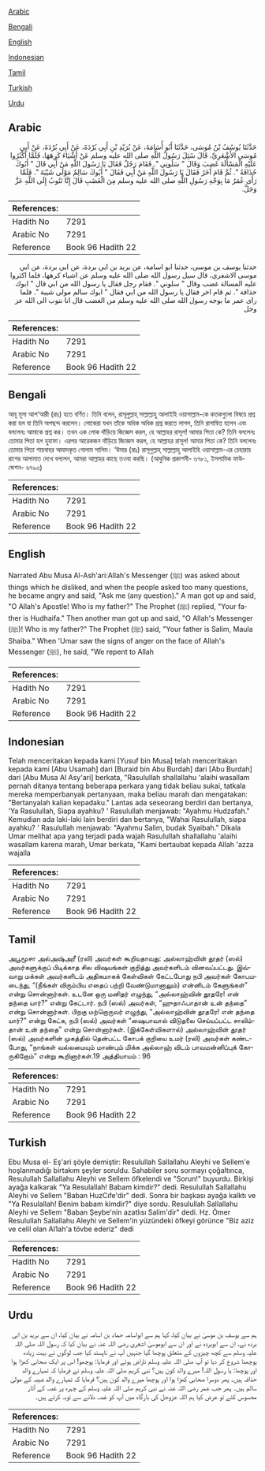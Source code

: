 [Arabic](#arabic)

[Bengali](#bengali)

[English](#english)

[Indonesian](#indonesian)

[Tamil](#tamil)

[Turkish](#turkish)

[Urdu](#urdu)

## Arabic


<div dir="rtl" lang="ar" style={{fontSize:'larger',backgroundColor:'#f8f9fa',padding:20}}>
حَدَّثَنَا يُوسُفُ بْنُ مُوسَى، حَدَّثَنَا أَبُو أُسَامَةَ، عَنْ بُرَيْدِ بْنِ أَبِي بُرْدَةَ، عَنْ أَبِي بُرْدَةَ، عَنْ أَبِي مُوسَى الأَشْعَرِيِّ، قَالَ سُئِلَ رَسُولُ اللَّهِ صلى الله عليه وسلم عَنْ أَشْيَاءَ كَرِهَهَا، فَلَمَّا أَكْثَرُوا عَلَيْهِ الْمَسْأَلَةَ غَضِبَ وَقَالَ ‏"‏ سَلُونِي ‏"‏‏.‏ فَقَامَ رَجُلٌ فَقَالَ يَا رَسُولَ اللَّهِ مَنْ أَبِي قَالَ ‏"‏ أَبُوكَ حُذَافَةُ ‏"‏‏.‏ ثُمَّ قَامَ آخَرُ فَقَالَ يَا رَسُولَ اللَّهِ مَنْ أَبِي فَقَالَ ‏"‏ أَبُوكَ سَالِمٌ مَوْلَى شَيْبَةَ ‏"‏‏.‏ فَلَمَّا رَأَى عُمَرُ مَا بِوَجْهِ رَسُولِ اللَّهِ صلى الله عليه وسلم مِنَ الْغَضَبِ قَالَ إِنَّا نَتُوبُ إِلَى اللَّهِ عَزَّ وَجَلَّ‏.‏
</div>
<div style={{backgroundColor:'#f8f9fa',padding:20, marginBottom: 10}}><table> <thead> <tr> <th>References:</th> <th></th> </tr> </thead> <tbody><tr><td>Hadith No</td><td>7291</td></tr><tr><td>Arabic No</td><td>7291</td></tr><tr><td>Reference</td><td>Book 96 Hadith 22</td></tr></tbody></table></div>


<div dir="rtl" lang="ar" style={{fontSize:'larger',backgroundColor:'#f8f9fa',padding:20}}>
حدثنا يوسف بن موسى، حدثنا ابو اسامة، عن بريد بن ابي بردة، عن ابي بردة، عن ابي موسى الاشعري، قال سيل رسول الله صلى الله عليه وسلم عن اشياء كرهها، فلما اكثروا عليه المسالة غضب وقال " سلوني ". فقام رجل فقال يا رسول الله من ابي قال " ابوك حذافة ". ثم قام اخر فقال يا رسول الله من ابي فقال " ابوك سالم مولى شيبة ". فلما راى عمر ما بوجه رسول الله صلى الله عليه وسلم من الغضب قال انا نتوب الى الله عز وجل
</div>
<div style={{backgroundColor:'#f8f9fa',padding:20, marginBottom: 10}}><table> <thead> <tr> <th>References:</th> <th></th> </tr> </thead> <tbody><tr><td>Hadith No</td><td>7291</td></tr><tr><td>Arabic No</td><td>7291</td></tr><tr><td>Reference</td><td>Book 96 Hadith 22</td></tr></tbody></table></div>

## Bengali


<div dir="ltr" lang="bn" style={{fontSize:'larger',backgroundColor:'#f8f9fa',padding:20}}>
আবূ মূসা আশ‘আরী (রাঃ) হতে বর্ণিত। তিনি বলেন, রাসূলুল্লাহ্ সাল্লাল্লাহু আলাইহি ওয়াসাল্লাম-কে কতকগুলো বিষয়ে প্রশ্ন করা হল যা তিনি অপছন্দ করলেন। লোকেরা যখন তাঁকে অধিক অধিক প্রশ্ন করতে লাগল, তিনি রাগান্বিত হলেন এবং বললেনঃ আমাকে প্রশ্ন কর। তখন এক লোক দাঁড়িয়ে জিজ্ঞেস করল, হে আল্লাহর রাসূল! আমার পিতা কে? তিনি বললেনঃ তোমার পিতা হল হুযাফা। এরপর আরেকজন দাঁড়িয়ে জিজ্ঞেস করল, হে আল্লাহর রাসূল! আমার পিতা কে? তিনি বললেনঃ তোমার পিতা শায়বাহর আযাদকৃত গোলাম সালিম। ‘উমার (রাঃ) রাসূলুল্লাহ্ সাল্লাল্লাহু আলাইহি ওয়াসাল্লাম-এর চেহারায় রাগের আলামাত দেখে বললেন, আমরা আল্লাহর কাছে তওবা করছি। (আধুনিক প্রকাশনী- ৬৭৮১, ইসলামিক ফাউন্ডেশন- ৬৭৯৩)
</div>
<div style={{backgroundColor:'#f8f9fa',padding:20, marginBottom: 10}}><table> <thead> <tr> <th>References:</th> <th></th> </tr> </thead> <tbody><tr><td>Hadith No</td><td>7291</td></tr><tr><td>Arabic No</td><td>7291</td></tr><tr><td>Reference</td><td>Book 96 Hadith 22</td></tr></tbody></table></div>

## English


<div dir="ltr" lang="en" style={{fontSize:'larger',backgroundColor:'#f8f9fa',padding:20}}>
Narrated Abu Musa Al-Ash'ari:Allah's Messenger (ﷺ) was asked about things which he disliked, and when the people asked too many questions, he became angry and said, "Ask me (any question)." A man got up and said, "O Allah's Apostle! Who is my father?" The Prophet (ﷺ) replied, "Your father is Hudhaifa." Then another man got up and said, "O Allah's Messenger (ﷺ)! Who is my father?" The Prophet (ﷺ) said, "Your father is Salim, Maula Shaiba." When 'Umar saw the signs of anger on the face of Allah's Messenger (ﷺ), he said, "We repent to Allah
</div>
<div style={{backgroundColor:'#f8f9fa',padding:20, marginBottom: 10}}><table> <thead> <tr> <th>References:</th> <th></th> </tr> </thead> <tbody><tr><td>Hadith No</td><td>7291</td></tr><tr><td>Arabic No</td><td>7291</td></tr><tr><td>Reference</td><td>Book 96 Hadith 22</td></tr></tbody></table></div>

## Indonesian


<div dir="ltr" lang="id" style={{fontSize:'larger',backgroundColor:'#f8f9fa',padding:20}}>
Telah menceritakan kepada kami [Yusuf bin Musa] telah menceritakan kepada kami [Abu Usamah] dari [Buraid bin Abu Burdah] dari [Abu Burdah] dari [Abu Musa Al Asy'ari] berkata, "Rasulullah shallallahu 'alaihi wasallam pernah ditanya tentang beberapa perkara yang tidak beliau sukai, tatkala mereka memperbanyak pertanyaan, maka beliau marah dan mengatakan: "Bertanyalah kalian kepadaku." Lantas ada seseorang berdiri dan bertanya, 'Ya Rasulullah, Siapa ayahku? ' Rasulullah menjawab: "Ayahmu Hudzafah." Kemudian ada laki-laki lain berdiri dan bertanya, "Wahai Rasulullah, siapa ayahku? ' Rasulullah menjawab: "Ayahmu Salim, budak Syaibah." Dikala Umar melihat apa yang terjadi pada wajah Rasulullah shallallahu 'alaihi wasallam karena marah, Umar berkata, "Kami bertaubat kepada Allah 'azza wajalla
</div>
<div style={{backgroundColor:'#f8f9fa',padding:20, marginBottom: 10}}><table> <thead> <tr> <th>References:</th> <th></th> </tr> </thead> <tbody><tr><td>Hadith No</td><td>7291</td></tr><tr><td>Arabic No</td><td>7291</td></tr><tr><td>Reference</td><td>Book 96 Hadith 22</td></tr></tbody></table></div>

## Tamil


<div dir="ltr" lang="ta" style={{fontSize:'larger',backgroundColor:'#f8f9fa',padding:20}}>
அபூமூசா அல்அஷ்அரீ (ரலி) அவர்கள் கூறியதாவது: அல்லாஹ்வின் தூதர் (ஸல்) அவர்களுக்குப் பிடிக்காத சில விஷயங்கள் குறித்து அவர்களிடம் வினவப்பட்டது. இவ்வாறு மக்கள் அவர்களிடம் அதிகமாகக் கேள்விகள் கேட்டபோது நபி அவர்கள் கோபமடைந்து, “(நீங்கள் விரும்பிய எதைப் பற்றி வேண்டுமானாலும்) என்னிடம் கேளுங்கள்” என்று சொன்னார்கள். உடனே ஒரு மனிதர் எழுந்து, “அல்லாஹ்வின் தூதரே! என் தந்தை யார்?” என்று கேட்டார். நபி (ஸல்) அவர்கள், “ஹுதாஃபாதான் உன் தந்தை” என்று சொன்னார்கள். பிறகு மற்றொருவர் எழுந்து, “அல்லாஹ்வின் தூதரே! என் தந்தை யார்?” என்று கேட்க, நபி (ஸல்) அவர்கள் “ஷைபாவால் விடுதலை செய்யப்பட்ட சாலிம்தான் உன் தந்தை” என்று சொன்னார்கள். (இக்கேள்விகளால்) அல்லாஹ்வின் தூதர் (ஸல்) அவர்களின் முகத்தில் தென்பட்ட கோபக் குறியை உமர் (ரலி) அவர்கள் கண்டபோது, “நாங்கள் வல்லமையும் மாண்பும் மிக்க அல்லாஹ் விடம் பாவமன்னிப்புக் கோருகிறோம்” என்று கூறினார்கள்.19 அத்தியாயம் : 96
</div>
<div style={{backgroundColor:'#f8f9fa',padding:20, marginBottom: 10}}><table> <thead> <tr> <th>References:</th> <th></th> </tr> </thead> <tbody><tr><td>Hadith No</td><td>7291</td></tr><tr><td>Arabic No</td><td>7291</td></tr><tr><td>Reference</td><td>Book 96 Hadith 22</td></tr></tbody></table></div>

## Turkish


<div dir="ltr" lang="tr" style={{fontSize:'larger',backgroundColor:'#f8f9fa',padding:20}}>
Ebu Musa el- Eş'ari şöyle demiştir: Resulullah Sallallahu Aleyhi ve Sellem'e hoşlanmadığı birtakım şeyler soruldu. Sahabiler soru sormayı çoğaltınca, Resulullah Sallallahu Aleyhi ve Sellem öfkelendi ve "Sorun!" buyurdu. Birkişi ayağa kalkarak "Ya Resulallah! Babam kimdir?" dedi. Resulullah Sallallahu Aleyhi ve Sellem "Baban HuzCıfe'dir" dedi. Sonra bir başkası ayağa kalktı ve "Ya Resulallah! Benim babam kimdir?" diye sordu. Resulullah Sallallahu Aleyhi ve Sellem "Baban Şeybe'nin azatlısı Salim'dir" dedi. Hz. Ömer Resulullah Sallallahu Aleyhi ve Sellem'in yüzündeki öfkeyi görünce "Biz aziz ve celil olan Al1ah'a tövbe ederiz" dedi
</div>
<div style={{backgroundColor:'#f8f9fa',padding:20, marginBottom: 10}}><table> <thead> <tr> <th>References:</th> <th></th> </tr> </thead> <tbody><tr><td>Hadith No</td><td>7291</td></tr><tr><td>Arabic No</td><td>7291</td></tr><tr><td>Reference</td><td>Book 96 Hadith 22</td></tr></tbody></table></div>

## Urdu


<div dir="rtl" lang="ur" style={{fontSize:'larger',backgroundColor:'#f8f9fa',padding:20}}>
ہم سے یوسف بن موسیٰ نے بیان کیا، کہا ہم سے ابواسامہ حماد بن اسامہ نے بیان کیا، ان سے برید بن ابی بردہ نے، ان سے ابوبردہ نے اور ان سے ابوموسیٰ اشعری رضی اللہ عنہ نے بیان کیا کہ رسول اللہ صلی اللہ علیہ وسلم سے کچھ چیزوں کے متعلق پوچھا گیا جنہیں آپ نے ناپسند کیا جب لوگوں نے بہت زیادہ پوچھنا شروع کر دیا تو آپ صلی اللہ علیہ وسلم ناراض ہوئے اور فرمایا: پوچھو! اس پر ایک صحابی کھڑا ہوا اور پوچھا: یا رسول اللہ! میرے والد کون ہیں؟ نبی کریم صلی اللہ علیہ وسلم نے فرمایا کہ تمہارے والد حذافہ ہیں۔ پھر دوسرا صحابی کھڑا ہوا اور پوچھا میرے والد کون ہیں؟ فرمایا کہ تمہارے والد شیبہ کے مولیٰ سالم ہیں۔ پھر جب عمر رضی اللہ عنہ نے نبی کریم صلی اللہ علیہ وسلم کے چہرہ پر غصہ کے آثار محسوس کئے تو عرض کیا ہم اللہ عزوجل کی بارگاہ میں آپ کو غصہ دلانے سے توبہ کرتے ہیں۔
</div>
<div style={{backgroundColor:'#f8f9fa',padding:20, marginBottom: 10}}><table> <thead> <tr> <th>References:</th> <th></th> </tr> </thead> <tbody><tr><td>Hadith No</td><td>7291</td></tr><tr><td>Arabic No</td><td>7291</td></tr><tr><td>Reference</td><td>Book 96 Hadith 22</td></tr></tbody></table></div>